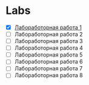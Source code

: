 # Labs
- [x] [Лабоработорная работа 1]()
- [ ] Лабоработорная работа 2
- [ ] Лабоработорная работа 3
- [ ] Лабоработорная работа 4
- [ ] Лабоработорная работа 5
- [ ] Лабоработорная работа 6
- [ ] Лабоработорная работа 7
- [ ] Лабоработорная работа 8
